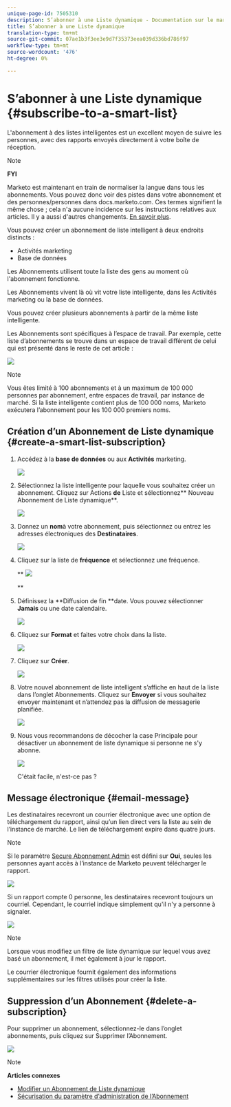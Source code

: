 ```yaml
---
unique-page-id: 7505310
description: S’abonner à une Liste dynamique - Documentation sur le marketing - Documentation sur le produit
title: S’abonner à une Liste dynamique
translation-type: tm+mt
source-git-commit: 07ae1b3f3ee3e9d7f35373eea039d336bd786f97
workflow-type: tm+mt
source-wordcount: '476'
ht-degree: 0%

---
```



# S’abonner à une Liste dynamique {#subscribe-to-a-smart-list}

L&#39;abonnement à des listes intelligentes est un excellent moyen de suivre les personnes, avec des rapports envoyés directement à votre boîte de réception.

>[!NOTE]
>
>**FYI**
>
>Marketo est maintenant en train de normaliser la langue dans tous les abonnements. Vous pouvez donc voir des pistes dans votre abonnement et des personnes/personnes dans docs.marketo.com. Ces termes signifient la même chose ; cela n&#39;a aucune incidence sur les instructions relatives aux articles. Il y a aussi d&#39;autres changements. [En savoir plus](http://docs.marketo.com/display/DOCS/Updates+to+Marketo+Terminology).

Vous pouvez créer un abonnement de liste intelligent à deux endroits distincts :

* Activités marketing
* Base de données

Les Abonnements utilisent toute la liste des gens au moment où l&#39;abonnement fonctionne.

Les Abonnements vivent là où vit votre liste intelligente, dans les Activités marketing ou la base de données.

Vous pouvez créer plusieurs abonnements à partir de la même liste intelligente.

Les Abonnements sont spécifiques à l’espace de travail. Par exemple, cette liste d’abonnements se trouve dans un espace de travail différent de celui qui est présenté dans le reste de cet article :

![](assets/one.png)

>[!NOTE]
>
>Vous êtes limité à 100 abonnements et à un maximum de 100 000 personnes par abonnement, entre espaces de travail, par instance de marché. Si la liste intelligente contient plus de 100 000 noms, Marketo exécutera l’abonnement pour les 100 000 premiers noms.

## Création d’un Abonnement de Liste dynamique {#create-a-smart-list-subscription}

1. Accédez à la **base de données** ou aux **Activités** marketing.

   ![](assets/db.png)

1. Sélectionnez la liste intelligente pour laquelle vous souhaitez créer un abonnement. Cliquez sur Actions **de** Liste et sélectionnez** Nouveau Abonnement de Liste dynamique**.

   ![](assets/three.png)

1. Donnez un **nom**&#x200B;à votre abonnement, puis sélectionnez ou entrez les adresses électroniques des **Destinataires**.

   ![](assets/image2015-9-14-13-3a18-3a38.png)

1. Cliquez sur la liste de **fréquence** et sélectionnez une fréquence.

   ** ![](assets/image2015-9-14-13-3a21-3a21.png)

   **

1. Définissez la **Diffusion de fin **date. Vous pouvez sélectionner **Jamais** ou une date calendaire.

   ![](assets/image2015-9-14-13-3a23-3a37.png)

1. Cliquez sur **Format** et faites votre choix dans la liste.

   ![](assets/image2015-9-14-13-3a25-3a25.png)

1. Cliquez sur **Créer**.

   ![](assets/image2015-9-11-15-3a58-3a4.png)

1. Votre nouvel abonnement de liste intelligent s’affiche en haut de la liste dans l’onglet Abonnements. Cliquez sur **Envoyer** si vous souhaitez envoyer maintenant et n’attendez pas la diffusion de messagerie planifiée.

   ![](assets/eight.png)

1. Nous vous recommandons de décocher la case Principale pour désactiver un abonnement de liste dynamique si personne ne s&#39;y abonne.

   ![](assets/nine.png)

   C&#39;était facile, n&#39;est-ce pas ?

## Message électronique {#email-message}

Les destinataires recevront un courrier électronique avec une option de téléchargement du rapport, ainsi qu’un lien direct vers la liste au sein de l’instance de marché. Le lien de téléchargement expire dans quatre jours.

>[!NOTE]
>
>Si le paramètre [Secure Abonnement Admin](secure-the-subscription-admin-setting.md) est défini sur **Oui**, seules les personnes ayant accès à l’instance de Marketo peuvent télécharger le rapport.

![](assets/image2015-4-17-15-3a46-3a47.png)

Si un rapport compte 0 personne, les destinataires recevront toujours un courriel. Cependant, le courriel indique simplement qu&#39;il n&#39;y a personne à signaler.

![](assets/image2015-4-17-16-3a11-3a8.png)

>[!NOTE]
>
>Lorsque vous modifiez un filtre de liste dynamique sur lequel vous avez basé un abonnement, il met également à jour le rapport.

Le courrier électronique fournit également des informations supplémentaires sur les filtres utilisés pour créer la liste.

## Suppression d’un Abonnement {#delete-a-subscription}

Pour supprimer un abonnement, sélectionnez-le dans l’onglet abonnements, puis cliquez sur Supprimer l’Abonnement.

![](assets/twelve.png)

>[!NOTE]
>
>**Articles connexes**
>
>* [Modifier un Abonnement de Liste dynamique](edit-a-smart-list-subscription.md)
>* [Sécurisation du paramètre d’administration de l’Abonnement](secure-the-subscription-admin-setting.md)

>



